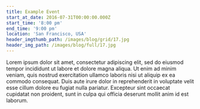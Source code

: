 ```yaml
---
title: Example Event
start_at_date: 2016-07-31T00:00:00.000Z
start_time: '8:00 pm'
end_time: '9:00 pm'
location: 'San Francisco, USA'
header_imgthumb_path: /images/blog/grid/17.jpg
header_img_path: /images/blog/full/17.jpg
---
```



Lorem ipsum dolor sit amet, consectetur adipiscing elit, sed do eiusmod tempor incididunt ut labore et dolore magna aliqua. Ut enim ad minim veniam, quis nostrud exercitation ullamco laboris nisi ut aliquip ex ea commodo consequat. Duis aute irure dolor in reprehenderit in voluptate velit esse cillum dolore eu fugiat nulla pariatur. Excepteur sint occaecat cupidatat non proident, sunt in culpa qui officia deserunt mollit anim id est laborum.